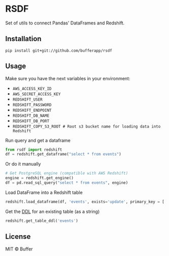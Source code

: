 # RSDF

Set of utils to connect Pandas' DataFrames and Redshift.

## Installation

`pip install git+git://github.com/bufferapp/rsdf`

## Usage

Make sure you have the next variables in your environment:
- `AWS_ACCESS_KEY_ID`
- `AWS_SECRET_ACCESS_KEY`
- `REDSHIFT_USER`
- `REDSHIFT_PASSWORD`
- `REDSHIFT_ENDPOINT`
- `REDSHIFT_DB_NAME`
- `REDSHIFT_DB_PORT`
- `REDSHIFT_COPY_S3_ROOT # Root s3 bucket name for loading data into Redshift`

Run query and get a dataframe
```python
from rsdf import redshift
df = redshift.get_dataframe("select * from events")
```

Or do it manually
```python
# Get PostgreSQL engine (compatible with AWS Redshift)
engine = redshift.get_engine()
df = pd.read_sql_query("select * from events", engine)
```
Load DataFrame into a Redshift table
```python
redshift.load_dataframe(df, 'events', exists='update', primary_key = ['id'])
```

Get the [DDL](https://en.wikipedia.org/wiki/Data_definition_language) for an existing table (as a string)
```python
redshift.get_table_ddl('events')
```
## License

MIT © Buffer
